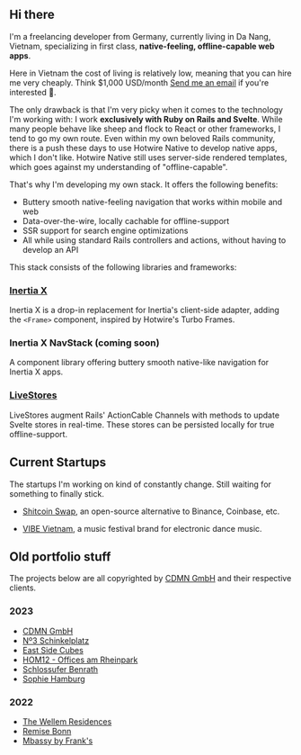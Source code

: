 ## Hi there

I'm a freelancing developer from Germany, currently living in Da Nang, Vietnam, specializing in first class, **native-feeling, offline-capable web apps**.

Here in Vietnam the cost of living is relatively low, meaning that you can hire me very cheaply. Think $1,000 USD/month [Send me an email](mailto:hello@buhrmi.de) if you're interested 🤪.

The only drawback is that I'm very picky when it comes to the technology I'm working with: I work **exclusively with Ruby on Rails and Svelte**. While many people behave like sheep and flock to React or other frameworks, I tend to go my own route. Even within my own beloved Rails community, there is a push these days to use Hotwire Native to develop native apps, which I don't like. Hotwire Native still uses server-side rendered templates, which goes against my understanding of "offline-capable".

That's why I'm developing my own stack. It offers the following benefits:

- Buttery smooth native-feeling navigation that works within mobile and web
- Data-over-the-wire, locally cachable for offline-support
- SSR support for search engine optimizations
- All while using standard Rails controllers and actions, without having to develop an API

This stack consists of the following libraries and frameworks:

### [Inertia X](https://github.com/buhrmi/inertiax)

Inertia X is a drop-in replacement for Inertia's client-side adapter, adding the `<Frame>` component, inspired by Hotwire's Turbo Frames.

### Inertia X NavStack (coming soon)

A component library offering buttery smooth native-like navigation for Inertia X apps.

### [LiveStores](https://github.com/buhrmi/livestores)

LiveStores augment Rails' ActionCable Channels with methods to update Svelte stores in real-time. These stores can be persisted locally for true offline-support.

## Current Startups

The startups I'm working on kind of constantly change. Still waiting for something to finally stick.

- [Shitcoin Swap](https://www.shitcoinswap.com), an open-source alternative to Binance, Coinbase, etc.

- [VIBE Vietnam](https://instagram.com/vibe_vietnam), a music festival brand for electronic dance music.

## Old portfolio stuff

The projects below are all copyrighted by [CDMN GmbH](https://cdmn.de) and their respective clients.

### 2023

- [CDMN GmbH](https://cdmn.de)
- [Nº3 Schinkelplatz](https://no3-schinkelplatz.cdmn.de/en)
- [East Side Cubes](https://www.east-side-cubes.de)
- [HOM12 - Offices am Rheinpark](https://www.hom12.de)
- [Schlossufer Benrath](https://www.schlossufer-benrath.de)
- [Sophie Hamburg](https://sophie.hamburg)

### 2022

- [The Wellem Residences](https://www.thewellemresidences.com)
- [Remise Bonn](https://www.remise-bonn.de)
- [Mbassy by Frank's](https://www.mbassybyfranks.com)

